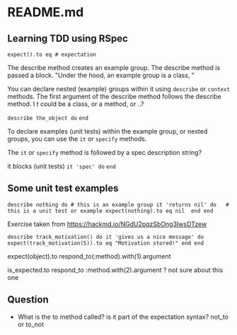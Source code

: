 # README.md


## Learning TDD using RSpec

`expect().to eq # expectation`


The describe method creates an example group. The describe method is passed a block. "Under the hood, an example group is a class, " 

You can declare nested (example) groups within it using `describe` or `context` methods.
The first argument of the describe method follows the describe method. I t could be a class, or a method, or ..?

`describe the_object do`
 `end`

To declare examples (unit tests) within the example group, or nested groups, you can use the `it` or `specify` methods.

The `it` or `specify` method is  followed by a spec description string?

it blocks (unit tests)
`it 'spec' do`
`end` 

## Some unit test examples

`describe nothing do # this is an example group
  it 'returns nil' do   # this is a unit test or example
    expect(nothing).to eq nil 
  end
end`

Exercise taken from https://hackmd.io/NGdU2pqzSbOng3IwsDTzew

`describe track_motivation() do
  it 'gives us a nice message' do
  expect(track_motivation(5)).to eq "Motivation stored!"
  end
end`


expect(object).to respond_to(:method).with(1).argument

is_expected.to respond_to :method.with(2).argument ? not sure about this one

## Question

- What is the to method called? is it part of the expectation syntax? 
not_to or to_not